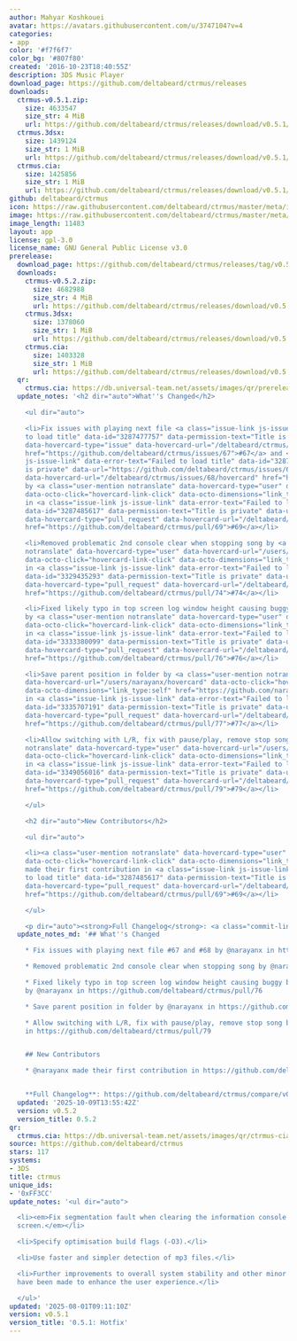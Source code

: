 ```yaml
---
author: Mahyar Koshkouei
avatar: https://avatars.githubusercontent.com/u/3747104?v=4
categories:
- app
color: '#f7f6f7'
color_bg: '#807f80'
created: '2016-10-23T18:40:55Z'
description: 3DS Music Player
download_page: https://github.com/deltabeard/ctrmus/releases
downloads:
  ctrmus-v0.5.1.zip:
    size: 4633547
    size_str: 4 MiB
    url: https://github.com/deltabeard/ctrmus/releases/download/v0.5.1/ctrmus-v0.5.1.zip
  ctrmus.3dsx:
    size: 1439124
    size_str: 1 MiB
    url: https://github.com/deltabeard/ctrmus/releases/download/v0.5.1/ctrmus.3dsx
  ctrmus.cia:
    size: 1425856
    size_str: 1 MiB
    url: https://github.com/deltabeard/ctrmus/releases/download/v0.5.1/ctrmus.cia
github: deltabeard/ctrmus
icon: https://raw.githubusercontent.com/deltabeard/ctrmus/master/meta/icon.png
image: https://raw.githubusercontent.com/deltabeard/ctrmus/master/meta/banner.png
image_length: 11483
layout: app
license: gpl-3.0
license_name: GNU General Public License v3.0
prerelease:
  download_page: https://github.com/deltabeard/ctrmus/releases/tag/v0.5.2
  downloads:
    ctrmus-v0.5.2.zip:
      size: 4682988
      size_str: 4 MiB
      url: https://github.com/deltabeard/ctrmus/releases/download/v0.5.2/ctrmus-v0.5.2.zip
    ctrmus.3dsx:
      size: 1378060
      size_str: 1 MiB
      url: https://github.com/deltabeard/ctrmus/releases/download/v0.5.2/ctrmus.3dsx
    ctrmus.cia:
      size: 1403328
      size_str: 1 MiB
      url: https://github.com/deltabeard/ctrmus/releases/download/v0.5.2/ctrmus.cia
  qr:
    ctrmus.cia: https://db.universal-team.net/assets/images/qr/prerelease/ctrmus-cia.png
  update_notes: '<h2 dir="auto">What''s Changed</h2>

    <ul dir="auto">

    <li>Fix issues with playing next file <a class="issue-link js-issue-link" data-error-text="Failed
    to load title" data-id="3287477757" data-permission-text="Title is private" data-url="https://github.com/deltabeard/ctrmus/issues/67"
    data-hovercard-type="issue" data-hovercard-url="/deltabeard/ctrmus/issues/67/hovercard"
    href="https://github.com/deltabeard/ctrmus/issues/67">#67</a> and <a class="issue-link
    js-issue-link" data-error-text="Failed to load title" data-id="3287483001" data-permission-text="Title
    is private" data-url="https://github.com/deltabeard/ctrmus/issues/68" data-hovercard-type="issue"
    data-hovercard-url="/deltabeard/ctrmus/issues/68/hovercard" href="https://github.com/deltabeard/ctrmus/issues/68">#68</a>
    by <a class="user-mention notranslate" data-hovercard-type="user" data-hovercard-url="/users/narayanx/hovercard"
    data-octo-click="hovercard-link-click" data-octo-dimensions="link_type:self" href="https://github.com/narayanx">@narayanx</a>
    in <a class="issue-link js-issue-link" data-error-text="Failed to load title"
    data-id="3287485617" data-permission-text="Title is private" data-url="https://github.com/deltabeard/ctrmus/issues/69"
    data-hovercard-type="pull_request" data-hovercard-url="/deltabeard/ctrmus/pull/69/hovercard"
    href="https://github.com/deltabeard/ctrmus/pull/69">#69</a></li>

    <li>Removed problematic 2nd console clear when stopping song by <a class="user-mention
    notranslate" data-hovercard-type="user" data-hovercard-url="/users/narayanx/hovercard"
    data-octo-click="hovercard-link-click" data-octo-dimensions="link_type:self" href="https://github.com/narayanx">@narayanx</a>
    in <a class="issue-link js-issue-link" data-error-text="Failed to load title"
    data-id="3329435293" data-permission-text="Title is private" data-url="https://github.com/deltabeard/ctrmus/issues/74"
    data-hovercard-type="pull_request" data-hovercard-url="/deltabeard/ctrmus/pull/74/hovercard"
    href="https://github.com/deltabeard/ctrmus/pull/74">#74</a></li>

    <li>Fixed likely typo in top screen log window height causing buggy behavior/crashing
    by <a class="user-mention notranslate" data-hovercard-type="user" data-hovercard-url="/users/narayanx/hovercard"
    data-octo-click="hovercard-link-click" data-octo-dimensions="link_type:self" href="https://github.com/narayanx">@narayanx</a>
    in <a class="issue-link js-issue-link" data-error-text="Failed to load title"
    data-id="3333380099" data-permission-text="Title is private" data-url="https://github.com/deltabeard/ctrmus/issues/76"
    data-hovercard-type="pull_request" data-hovercard-url="/deltabeard/ctrmus/pull/76/hovercard"
    href="https://github.com/deltabeard/ctrmus/pull/76">#76</a></li>

    <li>Save parent position in folder by <a class="user-mention notranslate" data-hovercard-type="user"
    data-hovercard-url="/users/narayanx/hovercard" data-octo-click="hovercard-link-click"
    data-octo-dimensions="link_type:self" href="https://github.com/narayanx">@narayanx</a>
    in <a class="issue-link js-issue-link" data-error-text="Failed to load title"
    data-id="3335707191" data-permission-text="Title is private" data-url="https://github.com/deltabeard/ctrmus/issues/77"
    data-hovercard-type="pull_request" data-hovercard-url="/deltabeard/ctrmus/pull/77/hovercard"
    href="https://github.com/deltabeard/ctrmus/pull/77">#77</a></li>

    <li>Allow switching with L/R, fix with pause/play, remove stop song by <a class="user-mention
    notranslate" data-hovercard-type="user" data-hovercard-url="/users/narayanx/hovercard"
    data-octo-click="hovercard-link-click" data-octo-dimensions="link_type:self" href="https://github.com/narayanx">@narayanx</a>
    in <a class="issue-link js-issue-link" data-error-text="Failed to load title"
    data-id="3349056016" data-permission-text="Title is private" data-url="https://github.com/deltabeard/ctrmus/issues/79"
    data-hovercard-type="pull_request" data-hovercard-url="/deltabeard/ctrmus/pull/79/hovercard"
    href="https://github.com/deltabeard/ctrmus/pull/79">#79</a></li>

    </ul>

    <h2 dir="auto">New Contributors</h2>

    <ul dir="auto">

    <li><a class="user-mention notranslate" data-hovercard-type="user" data-hovercard-url="/users/narayanx/hovercard"
    data-octo-click="hovercard-link-click" data-octo-dimensions="link_type:self" href="https://github.com/narayanx">@narayanx</a>
    made their first contribution in <a class="issue-link js-issue-link" data-error-text="Failed
    to load title" data-id="3287485617" data-permission-text="Title is private" data-url="https://github.com/deltabeard/ctrmus/issues/69"
    data-hovercard-type="pull_request" data-hovercard-url="/deltabeard/ctrmus/pull/69/hovercard"
    href="https://github.com/deltabeard/ctrmus/pull/69">#69</a></li>

    </ul>

    <p dir="auto"><strong>Full Changelog</strong>: <a class="commit-link" href="https://github.com/deltabeard/ctrmus/compare/v0.5.1...v0.5.2"><tt>v0.5.1...v0.5.2</tt></a></p>'
  update_notes_md: '## What''s Changed

    * Fix issues with playing next file #67 and #68 by @narayanx in https://github.com/deltabeard/ctrmus/pull/69

    * Removed problematic 2nd console clear when stopping song by @narayanx in https://github.com/deltabeard/ctrmus/pull/74

    * Fixed likely typo in top screen log window height causing buggy behavior/crashing
    by @narayanx in https://github.com/deltabeard/ctrmus/pull/76

    * Save parent position in folder by @narayanx in https://github.com/deltabeard/ctrmus/pull/77

    * Allow switching with L/R, fix with pause/play, remove stop song by @narayanx
    in https://github.com/deltabeard/ctrmus/pull/79


    ## New Contributors

    * @narayanx made their first contribution in https://github.com/deltabeard/ctrmus/pull/69


    **Full Changelog**: https://github.com/deltabeard/ctrmus/compare/v0.5.1...v0.5.2'
  updated: '2025-10-09T13:55:42Z'
  version: v0.5.2
  version_title: 0.5.2
qr:
  ctrmus.cia: https://db.universal-team.net/assets/images/qr/ctrmus-cia.png
source: https://github.com/deltabeard/ctrmus
stars: 117
systems:
- 3DS
title: ctrmus
unique_ids:
- '0xFF3CC'
update_notes: '<ul dir="auto">

  <li><em>Fix segmentation fault when clearing the information console on the top
  screen.</em></li>

  <li>Specify optimisation build flags (-O3).</li>

  <li>Use faster and simpler detection of mp3 files.</li>

  <li>Further improvements to overall system stability and other minor adjustments
  have been made to enhance the user experience.</li>

  </ul>'
updated: '2025-08-01T09:11:10Z'
version: v0.5.1
version_title: '0.5.1: Hotfix'
---
```

